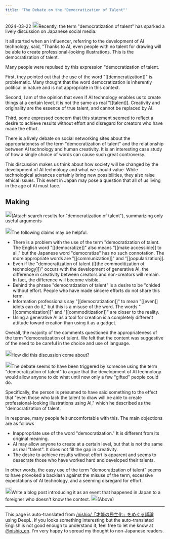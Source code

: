 ```yaml
---
title: 'The Debate on the "Democratization of Talent"'
---
```


2024-03-22
<img src='https://scrapbox.io/api/pages/nishio-en/claude/icon' alt='claude.icon' height="19.5"/>Recently, the term "democratization of talent" has sparked a lively discussion on Japanese social media.

It all started when an influencer, referring to the development of AI technology, said, "Thanks to AI, even people with no talent for drawing will be able to create professional-looking illustrations. This is the democratization of talent.

Many people were repulsed by this expression "democratization of talent.

First, they pointed out that the use of the word "[[democratization]]" is problematic. Many thought that the word democratization is inherently political in nature and is not appropriate in this context.

Second, I am of the opinion that even if AI technology enables us to create things at a certain level, it is not the same as real "[[talent]]. Creativity and originality are the essence of true talent, and cannot be replaced by AI.

Third, some expressed concern that this statement seemed to reflect a desire to achieve results without effort and disregard for creators who have made the effort.

There is a lively debate on social networking sites about the appropriateness of the term "democratization of talent" and the relationship between AI technology and human creativity. It is an interesting case study of how a single choice of words can cause such great controversy.

This discussion makes us think about how society will be changed by the development of AI technology and what we should value. While technological advances certainly bring new possibilities, they also raise ethical issues. This event in Japan may pose a question that all of us living in the age of AI must face.

## Making
<img src='https://scrapbox.io/api/pages/nishio-en/nishio/icon' alt='nishio.icon' height="19.5"/>(Attach search results for "democratization of talent"), summarizing only useful arguments

<img src='https://scrapbox.io/api/pages/nishio-en/claude/icon' alt='claude.icon' height="19.5"/>The following claims may be helpful.

- There is a problem with the use of the term "democratization of talent. The English word "[[democratize]]" also means "[[make accessible]] to all," but the Japanese word "democratize" has no such connotation. The more appropriate words are "[[communization]]" and "[[popularization]].
- Even if the "democratization of talent ([[the commoditization of technology]])" occurs with the development of generative AI, the difference in creativity between creators and non-creators will remain. In fact, the difference will become visible.
- Behind the phrase "democratization of talent" is a desire to be "chided without effort. People who have made sincere efforts do not share this term.
- Information professionals say "[[democratization]]" to mean "[[even]] idiots can do it," but this is a misuse of the word. The words "[[commonization]]" and "[[commoditization]]" are closer to the reality.
- Using a generative AI as a tool for creation is a completely different attitude toward creation than using it as a gadget.

Overall, the majority of the comments questioned the appropriateness of the term "democratization of talent. We felt that the content was suggestive of the need to be careful in the choice and use of language.

<img src='https://scrapbox.io/api/pages/nishio-en/nishio/icon' alt='nishio.icon' height="19.5"/>How did this discussion come about?

<img src='https://scrapbox.io/api/pages/nishio-en/claude/icon' alt='claude.icon' height="19.5"/>The debate seems to have been triggered by someone using the term "democratization of talent" to argue that the development of AI technology would allow anyone to do what until now only a few "gifted" people could do.

Specifically, the person is presumed to have said something to the effect that "even those who lack the talent to draw will be able to create professional-looking illustrations using AI," which he described as the "democratization of talent.

In response, many people felt uncomfortable with this. The main objections are as follows

- Inappropriate use of the word "democratization." It is different from its original meaning.
- AI may allow anyone to create at a certain level, but that is not the same as real "talent". It does not fill the gap in creativity.
- The desire to achieve results without effort is apparent and seems to desecrate those who have worked hard and developed their talents.

In other words, the easy use of the term "democratization of talent" seems to have provoked a backlash against the misuse of the term, excessive expectations of AI technology, and a seeming disregard for effort.

<img src='https://scrapbox.io/api/pages/nishio-en/nishio/icon' alt='nishio.icon' height="19.5"/>Write a blog post introducing it as an event that happened in Japan to a foreigner who doesn't know the context.
<img src='https://scrapbox.io/api/pages/nishio-en/claude/icon' alt='claude.icon' height="19.5"/>(Above)

---
This page is auto-translated from [/nishio/「才能の民主化」をめぐる議論](https://scrapbox.io/nishio/「才能の民主化」をめぐる議論) using DeepL. If you looks something interesting but the auto-translated English is not good enough to understand it, feel free to let me know at [@nishio_en](https://twitter.com/nishio_en). I'm very happy to spread my thought to non-Japanese readers.